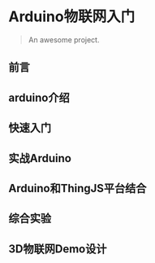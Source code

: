 # Arduino物联网入门

> An awesome project.

## 前言

## arduino介绍

## 快速入门

## 实战Arduino

## Arduino和ThingJS平台结合

## 综合实验

## 3D物联网Demo设计